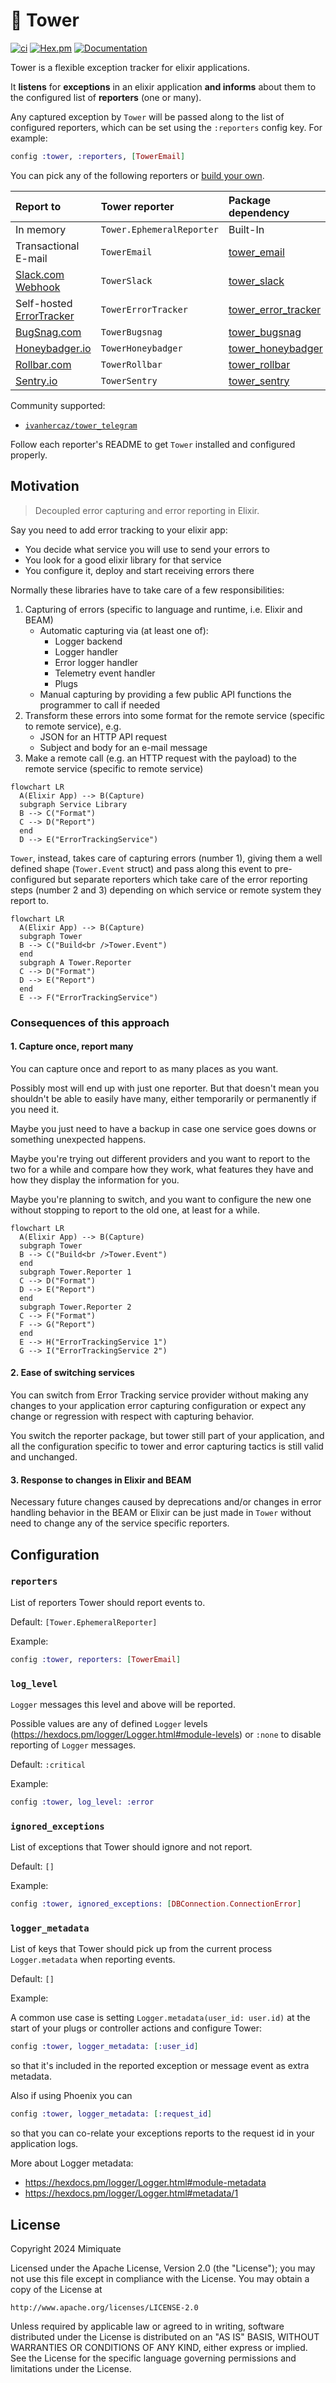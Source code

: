 # 🏰 Tower

[![ci](https://github.com/mimiquate/tower/actions/workflows/ci.yml/badge.svg?branch=main)](https://github.com/mimiquate/tower/actions?query=branch%3Amain)
[![Hex.pm](https://img.shields.io/hexpm/v/tower.svg)](https://hex.pm/packages/tower)
[![Documentation](https://img.shields.io/badge/Documentation-purple.svg)](https://hexdocs.pm/tower)

Tower is a flexible exception tracker for elixir applications.

It **listens** for **exceptions** in an elixir application **and informs** about them to
the configured list of **reporters** (one or many).

Any captured exception by `Tower` will be passed along to the list of
configured reporters, which can be set using the `:reporters` config key. For example:

```elixir
config :tower, :reporters, [TowerEmail]
```

You can pick any of the following reporters or [build your own](https://hexdocs.pm/tower/Tower.html#module-writing-a-custom-reporter).


Report to | Tower reporter | Package dependency
:-----| :---------------| :---------
In memory | `Tower.EphemeralReporter` | Built-In
Transactional E-mail | `TowerEmail` | [tower_email]
[Slack.com](https://slack.com) [Webhook](https://api.slack.com/messaging/webhooks) | `TowerSlack` | [tower_slack]
Self-hosted [ErrorTracker](https://github.com/elixir-error-tracker/error-tracker) | `TowerErrorTracker` | [tower_error_tracker]
[BugSnag.com](https://bugsnag.com) | `TowerBugsnag` | [tower_bugsnag]
[Honeybadger.io](https://honeybadger.io) | `TowerHoneybadger` | [tower_honeybadger]
[Rollbar.com](https://rollbar.com) | `TowerRollbar` | [tower_rollbar]
[Sentry.io](https://sentry.io) | `TowerSentry` | [tower_sentry]

[tower_bugsnag]: https://github.com/mimiquate/tower_bugsnag
[tower_email]: https://github.com/mimiquate/tower_email
[tower_error_tracker]: https://github.com/mimiquate/tower_error_tracker
[tower_honeybadger]: https://github.com/mimiquate/tower_honeybadger
[tower_rollbar]: https://github.com/mimiquate/tower_rollbar
[tower_sentry]: https://github.com/mimiquate/tower_sentry
[tower_slack]: https://github.com/mimiquate/tower_slack

Community supported:

- [`ivanhercaz/tower_telegram`](https://github.com/ivanhercaz/tower_telegram)

Follow each reporter's README to get `Tower` installed and configured properly.

## Motivation

> Decoupled error capturing and error reporting in Elixir.

Say you need to add error tracking to your elixir app:

  - You decide what service you will use to send your errors to
  - You look for a good elixir library for that service
  - You configure it, deploy and start receiving errors there

Normally these libraries have to take care of a few responsibilities:

1. Capturing of errors (specific to language and runtime, i.e. Elixir and BEAM)
    - Automatic capturing via (at least one of):
        - Logger backend
        - Logger handler
        - Error logger handler
        - Telemetry event handler
        - Plugs
    - Manual capturing by providing a few public API functions the programmer to call if needed
1. Transform these errors into some format for the remote service (specific to remote service), e.g.
    - JSON for an HTTP API request
    - Subject and body for an e-mail message
1. Make a remote call (e.g. an HTTP request with the payload) to the remote service (specific to remote service)

```mermaid
flowchart LR
  A(Elixir App) --> B(Capture)
  subgraph Service Library
  B --> C("Format")
  C --> D("Report")
  end
  D --> E("ErrorTrackingService")
```

`Tower`, instead, takes care of capturing errors (number 1), giving them a well defined shape (`Tower.Event` struct)
and pass along this event to pre-configured but separate reporters which take care of the error reporting steps
(number 2 and 3) depending on which service or remote system they report to.

```mermaid
flowchart LR
  A(Elixir App) --> B(Capture)
  subgraph Tower
  B --> C("Build<br />Tower.Event")
  end
  subgraph A Tower.Reporter
  C --> D("Format")
  D --> E("Report")
  end
  E --> F("ErrorTrackingService")
```

### Consequences of this approach

#### 1. Capture once, report many

You can capture once and report to as many places as you want.

Possibly most will end up with just one reporter. But that doesn't mean you shouldn't be able to
easily have many, either temporarily or permanently if you need it.

Maybe you just need to have a backup in case one service goes downs or something unexpected happens.

Maybe you're trying out different providers and you want to report to the two for a while and compare
how they work, what features they have and how they display the information for you.

Maybe you're planning to switch, and you want to configure the new one without stopping to report to the
old one, at least for a while.

```mermaid
flowchart LR
  A(Elixir App) --> B(Capture)
  subgraph Tower
  B --> C("Build<br />Tower.Event")
  end
  subgraph Tower.Reporter 1
  C --> D("Format")
  D --> E("Report")
  end
  subgraph Tower.Reporter 2
  C --> F("Format")
  F --> G("Report")
  end
  E --> H("ErrorTrackingService 1")
  G --> I("ErrorTrackingService 2")
```

#### 2. Ease of switching services

You can switch from Error Tracking service provider without making any changes to your application error
capturing configuration or expect any change or regression with respect with capturing behavior.

You switch the reporter package, but tower still part of your application, and all the configuration specific
to tower and error capturing tactics is still valid and unchanged.

#### 3. Response to changes in Elixir and BEAM

Necessary future changes caused by deprecations and/or changes in error handling behavior in the BEAM or Elixir can be just
made in `Tower` without need to change any of the service specific reporters.

## Configuration

### `reporters`

List of reporters Tower should report events to.

Default: `[Tower.EphemeralReporter]`

Example:

```elixir
config :tower, reporters: [TowerEmail]
```

### `log_level`

`Logger` messages this level and above will be reported.

Possible values are any of defined `Logger` levels (https://hexdocs.pm/logger/Logger.html#module-levels) or
`:none` to disable reporting of `Logger` messages.

Default: `:critical`

Example:

```elixir
config :tower, log_level: :error
```

### `ignored_exceptions`

List of exceptions that Tower should ignore and not report.

Default: `[]`

Example:

```elixir
config :tower, ignored_exceptions: [DBConnection.ConnectionError]
```

### `logger_metadata`

List of keys that Tower should pick up from the current process `Logger.metadata` when reporting events.

Default: `[]`

Example:

A common use case is setting `Logger.metadata(user_id: user.id)` at the start of your plugs or controller actions and
configure Tower:

```elixir
config :tower, logger_metadata: [:user_id]
```

so that it's included in the reported exception or message event as extra metadata.

Also if using Phoenix you can

```elixir
config :tower, logger_metadata: [:request_id]
```

so that you can co-relate your exceptions reports to the request id in your application logs.

More about Logger metadata:
 - https://hexdocs.pm/logger/Logger.html#module-metadata
 - https://hexdocs.pm/logger/Logger.html#metadata/1

## License

Copyright 2024 Mimiquate

Licensed under the Apache License, Version 2.0 (the "License");
you may not use this file except in compliance with the License.
You may obtain a copy of the License at

    http://www.apache.org/licenses/LICENSE-2.0

Unless required by applicable law or agreed to in writing, software
distributed under the License is distributed on an "AS IS" BASIS,
WITHOUT WARRANTIES OR CONDITIONS OF ANY KIND, either express or implied.
See the License for the specific language governing permissions and
limitations under the License.
